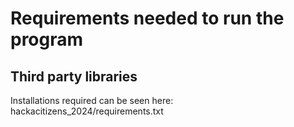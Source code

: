 # Requirements needed to run the program
## Third party libraries

Installations required can be seen here: hackacitizens_2024/requirements.txt

